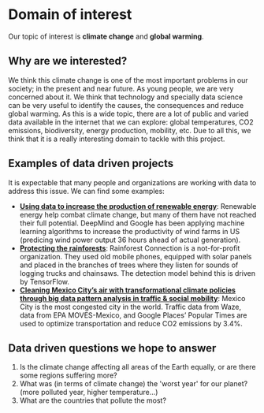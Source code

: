 # Domain of interest
Our topic of interest is **climate change** and **global warming**.

## Why are we interested?
We think this climate change is one of the most important problems in our society; in the present and near future. As young people, we are very concerned about it. We think that technology and specially data science can be very useful to identify the causes, the consequences and reduce global warming. As this is a wide topic, there are a lot of public and varied data available in the internet that we can explore: global temperatures, CO2 emissions, biodiversity, energy production, mobility, etc. Due to all this, we think that it is a really interesting domain to tackle with this project.

## Examples of data driven projects
It is expectable that many people and organizations are working with data to address this issue. We can find some examples:
- [__Using data to increase the production of renewable energy__](https://deepmind.com/blog/article/machine-learning-can-boost-value-wind-energy): Renewable energy help combat climate change, but many of them have not reached their full potential. DeepMind and Google has been applying machine learning algorithms to increase the productivity of wind farms in US (predicing wind power output 36 hours ahead of actual generation).
- [__Protecting the rainforests__](https://rfcx.org/): Rainforest Connection is a not-for-profit organization. They used old mobile phones, equipped with solar panels and placed in the branches of trees where they listen for sounds of logging trucks and chainsaws. The detection model behind this is driven by TensorFlow.
- [__Cleaning Mexico City’s air with transformational climate policies through big data pattern analysis in traffic & social mobility__](http://www.dataforclimateaction.org/meet-the-winners/): Mexico City is the most congested city in the world. Traffic data from Waze, data from EPA MOVES-Mexico, and Google Places’ Popular Times are used to optimize transportation and reduce CO2 emissions by 3.4%.

## Data driven questions we hope to answer
1. Is the climate change affecting all areas of the Earth equally, or are there some regions suffering more?
2. What was (in terms of climate change) the 'worst year' for our planet? (more polluted year, higher temperature...)
3. What are the countries that pollute the most?
